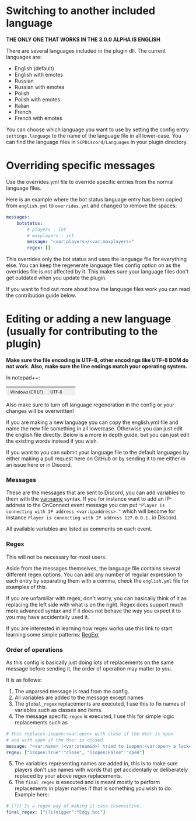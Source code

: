 # Switching to another included language

**THE ONLY ONE THAT WORKS IN THE 3.0.0 ALPHA IS ENGLISH**

There are several languages included in the plugin dll. The current languages are:
* English (default)
* English with emotes
* Russian
* Russian with emotes
* Polish
* Polish with emotes
* Italian
* French
* French with emotes

You can choose which language you want to use by setting the config entry `settings.language` to the name of the language file in all lower-case. You can find the language files in `SCPDiscord/Languages` in your plugin directory.

# Overriding specific messages

Use the overrides.yml file to override specific entries from the normal language files.

Here is an example where the bot status language entry has been copied from `english.yml` to `overrides.yml` and changed to remove the spaces:

```yaml
messages:
    botstatus:
        # players - int
        # maxplayers - int
        message: "<var:players>/<var:maxplayers>"
        regex: []
```

This overrides only the bot status and uses the language file for everything else. You can keep the regenerate language files config option on as the overrides file is not affected by it. This makes sure your language files don't get outdated when you update the plugin.

If you want to find out more about how the language files work you can read the contribution guide below.

# Editing or adding a new language (usually for contributing to the plugin)

**Make sure the file encoding is UTF-8, other encodings like UTF-8 BOM do not work. Also, make sure the line endings match your operating system.**

In notepad++:

![](img/nppNewlines.png)

Also make sure to turn off language regeneration in the config or your changes will be overwritten!

If you are making a new language you can copy the english.yml file and name the new file something in all lowercase. Otherwise you can just edit the english file directly. Below is a more in depth guide, but you can just edit the existing words instead if you wish.

If you want to you can submit your language file to the default languages by either making a pull request here on GitHub or by sending it to me either in an issue here or in Discord.

### Messages
These are the messages that are sent to Discord, you can add variables to them with the <var:name> syntax. If you for instance want to add an IP-address to the OnConnect event message you can put `"Player is connecting with IP address <var:ipaddress>."` which will become for instance `Player is connecting with IP address 127.0.0.1.` in Discord.

All available variables are listed as comments on each event.

### Regex
This will not be necessary for most users.

Aside from the messages themselves, the language file contains several different regex options. You can add any number of regular expression to each entry by separating them with a comma, check the `english.yml` file for examples of this.

If you are unfamiliar with regex, don't worry, you can basically think of it as replacing the left side with what is on the right. Regex does support much more advanced syntax and if it does not behave the way you expect it to you may have accidentally used it.

If you are interested in learning how regex works use this link to start learning some simple patterns: [RegExr](https://regexr.com/)

### Order of operations

As this config is basically just doing lots of replacements on the same message before sending it, the order of operation may matter to you.

It is as follows:

1. The unparsed message is read from the config.
2. All variables are added to the message except names
3. The `global_regex` replacements are executed, I use this to fix names of variables such as classes and items.
4. The message specific `regex` is executed, I use this for simple logic replacements such as
```yaml
# This replaces isopen:<var:open> with close if the door is open
# and with open if the door is closed.
message: "<var:name> (<var:steamid>) tried to isopen:<var:open> a locked door."
regex: ["isopen:True":"close", "isopen:False":"open"]
```
5. The variables representing names are added in, this is to make sure players don't use names with words that get accidentally or deliberately replaced by your above regex replacements.
6. The `final_regex` is executed and is meant mostly to perform replacements in player names if that is something you wish to do. Example here:
```yaml
# (?i) Is a regex way of making it case-insensitive.
final_regex: ["(?i)nigger":"Edgy boi"]
```
